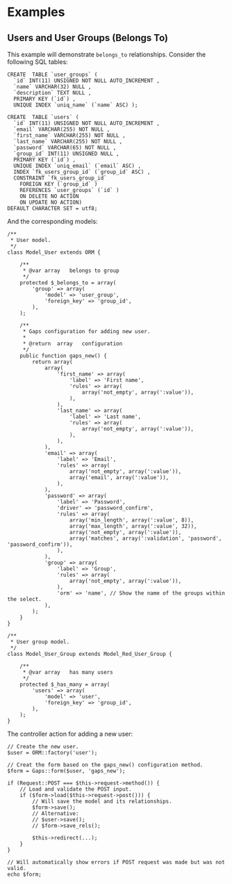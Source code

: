 # Examples

## Users and User Groups (Belongs To)

This example will demonstrate `belongs_to` relationships. Consider the following SQL tables:

	CREATE  TABLE `user_groups` (
	  `id` INT(11) UNSIGNED NOT NULL AUTO_INCREMENT ,
	  `name` VARCHAR(32) NULL ,
	  `description` TEXT NULL ,
	  PRIMARY KEY (`id`) ,
	  UNIQUE INDEX `uniq_name` (`name` ASC) );
	
	CREATE  TABLE `users` (
	  `id` INT(11) UNSIGNED NOT NULL AUTO_INCREMENT ,
	  `email` VARCHAR(255) NOT NULL ,
	  `first_name` VARCHAR(255) NOT NULL ,
	  `last_name` VARCHAR(255) NOT NULL ,
	  `password` VARCHAR(65) NOT NULL ,
	  `group_id` INT(11) UNSIGNED NULL ,
	  PRIMARY KEY (`id`) ,
	  UNIQUE INDEX `uniq_email` (`email` ASC) ,
	  INDEX `fk_users_group_id` (`group_id` ASC) ,
	  CONSTRAINT `fk_users_group_id`
	    FOREIGN KEY (`group_id` )
	    REFERENCES `user_groups` (`id` )
	    ON DELETE NO ACTION
	    ON UPDATE NO ACTION)
	DEFAULT CHARACTER SET = utf8;

And the corresponding models:

	/**
	 * User model.
	 */
	class Model_User extends ORM {
	
		/**
		 * @var array 	belongs to group
		 */
		protected $_belongs_to = array(
			'group' => array(
				'model' => 'user_group',
				'foreign_key' => 'group_id',
			),
		);
	
		/**
		 * Gaps configuration for adding new user.
		 * 
		 * @return	array 	configuration
		 */
		public function gaps_new() {
			return array(
                array(
                    'first_name' => array(
                        'label' => 'First name',
                        'rules' => array(
                            array('not_empty', array(':value')),
                        ),
                    ),
                    'last_name' => array(
                        'label' => 'Last name',
                        'rules' => array(
                            array('not_empty', array(':value')),
                        ),
                    ),
                ),
				'email' => array(
					'label' => 'Email',
					'rules' => array(
						array('not_empty', array(':value')),
						array('email', array(':value')),
					),
				),
				'password' => array(
					'label' => 'Password',
					'driver' => 'password_confirm',
					'rules' => array(
						array('min_length', array(':value', 8)),
						array('max_length', array(':value', 32)),
						array('not_empty', array(':value')),
						array('matches', array(':validation', 'password', 'password_confirm')),
					),
				),
				'group' => array(
					'label' => 'Group',
					'rules' => array(
						array('not_empty', array(':value')),
					),
					'orm' => 'name', // Show the name of the groups within the select.
				),
			);
		}
	}
	
	/**
	 * User group model.
	 */
	class Model_User_Group extends Model_Red_User_Group {
	
		/**
		 * @var	array 	has many users
		 */
		protected $_has_many = array(
			'users' => array(
				'model' => 'user',
				'foreign_key' => 'group_id',
			),
		);
	}

The controller action for adding a new user:

	// Create the new user.
	$user = ORM::factory('user');

	// Creat the form based on the gaps_new() configuration method.
	$form = Gaps::form($user, 'gaps_new');

	if (Request::POST === $this->request->method()) {
		// Load and validate the POST input.
		if ($form->load($this->request->post())) {
			// Will save the model and its relationships.
			$form->save();
			// Alternative:
			// $user->save();
			// $form->save_rels(); 
			
			$this->redirect(...);
		}
	}

	// Will automatically show errors if POST request was made but was not valid.
	echo $form;